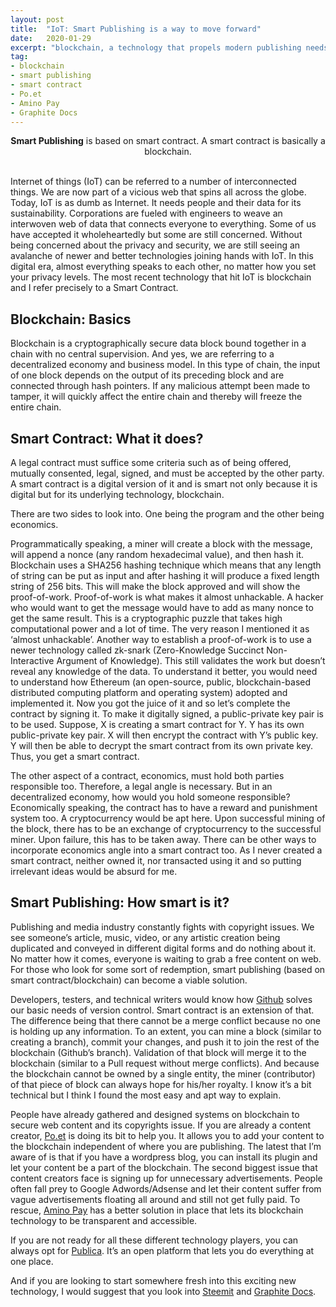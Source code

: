 ```yaml
---
layout: post
title:  "IoT: Smart Publishing is a way to move forward"
date:   2020-01-29
excerpt: "blockchain, a technology that propels modern publishing needs."
tag:
- blockchain 
- smart publishing
- smart contract
- Po.et
- Amino Pay
- Graphite Docs
---
```


<center><b>Smart Publishing</b> is based on smart contract. A smart contract is basically a blockchain.</center><br>
     
Internet of things (IoT) can be referred to a number of interconnected things. We are now part of a vicious web that spins all across the globe. Today, IoT is as dumb as Internet. It needs people and their data for its sustainability. Corporations are fueled with engineers to weave an interwoven web of data that connects everyone to everything. Some of us have accepted it wholeheartedly but some are still concerned. Without being concerned about the privacy and security, we are still seeing an avalanche of newer and better technologies joining hands with IoT. In this digital era, almost everything speaks to each other, no matter how you set your privacy levels. The most recent technology that hit IoT is blockchain and I refer precisely to a Smart Contract.

## Blockchain: Basics
Blockchain is a cryptographically secure data block bound together in a chain with no central supervision. And yes, we are referring to a decentralized economy and business model. In this type of chain, the input of one block depends on the output of its preceding block and are connected through hash pointers. If any malicious attempt been made to tamper, it will quickly affect the entire chain and thereby will freeze the entire chain.

## Smart Contract: What it does?
A legal contract must suffice some criteria such as of being offered, mutually consented, legal, signed, and must be accepted by the other party. A smart contract is a digital version of it and is smart not only because it is digital but for its underlying technology, blockchain.

There are two sides to look into. One being the program and the other being economics.

Programmatically speaking, a miner will create a block with the message, will append a nonce (any random hexadecimal value), and then hash it. Blockchain uses a SHA256 hashing technique which means that any length of string can be put as input and after hashing it will produce a fixed length string of 256 bits. This will make the block approved and will show the proof-of-work. Proof-of-work is what makes it almost unhackable. A hacker who would want to get the message would have to add as many nonce to get the same result. This is a cryptographic puzzle that takes high computational power and a lot of time. The very reason I mentioned it as ‘almost unhackable’. Another way to establish a proof-of-work is to use a newer technology called zk-snark (Zero-Knowledge Succinct Non-Interactive Argument of Knowledge). This still validates the work but doesn’t reveal any knowledge of the data. To understand it better, you would need to understand how Ethereum (an open-source, public, blockchain-based distributed computing platform and operating system) adopted and implemented it. Now you got the juice of it and so let’s complete the contract by signing it. To make it digitally signed, a public-private key pair is to be used. Suppose, X is creating a smart contract for Y. Y has its own public-private key pair. X will then encrypt the contract with Y’s public key. Y will then be able to decrypt the smart contract from its own private key. Thus, you get a smart contract.

The other aspect of a contract, economics, must hold both parties responsible too. Therefore, a legal angle is necessary. But in an decentralized economy, how would you hold someone responsible? Economically speaking, the contract has to have a reward and punishment system too. A cryptocurrency would be apt here. Upon successful mining of the block, there has to be an exchange of cryptocurrency to the successful miner. Upon failure, this has to be taken away. There can be other ways to incorporate economics angle into a smart contract too. As I never created a smart contract, neither owned it, nor transacted using it and so putting irrelevant ideas would be absurd for me.

## Smart Publishing: How smart is it?
Publishing and media industry constantly fights with copyright issues. We see someone’s article, music, video, or any artistic creation being duplicated and conveyed in different digital forms and do nothing about it. No matter how it comes, everyone is waiting to grab a free content on web. For those who look for some sort of redemption, smart publishing (based on smart contract/blockchain) can become a viable solution.

Developers, testers, and technical writers would know how [Github](https://github.com/) solves our basic needs of version control. Smart contract is an extension of that. The difference being that there cannot be a merge conflict because no one is holding up any information. To an extent, you can mine a block (similar to creating a branch), commit your changes, and push it to join the rest of the blockchain (Github’s branch). Validation of that block will merge it to the blockchain (similar to a Pull request without merge conflicts). And because the blockchain cannot be owned by a single entity, the miner (contributor) of that piece of block can always hope for his/her royalty. I know it’s a bit technical but I think I found the most easy and apt way to explain.

People have already gathered and designed systems on blockchain to secure web content and its copyrights issue. If you are already a content creator, [Po.et](https://www.po.et/) is doing its bit to help you. It allows you to add your content to the blockchain independent of where you are publishing. The latest that I’m aware of is that if you have a wordpress blog, you can install its plugin and let your content be a part of the blockchain. The second biggest issue that content creators face is signing up for unnecessary advertisements. People often fall prey to Google Adwords/Adsense and let their content suffer from vague advertisements floating all around and still not get fully paid. To rescue, [Amino Pay](https://www.aminopay.com/) has a better solution in place that lets its blockchain technology to be transparent and accessible.

If you are not ready for all these different technology players, you can always opt for [Publica](https://publica.com/). It’s an open platform that lets you do everything at one place.

And if you are looking to start somewhere fresh into this exciting new technology, I would suggest that you look into [Steemit](https://steemit.com/) and [Graphite Docs](https://app.graphitedocs.com/).
